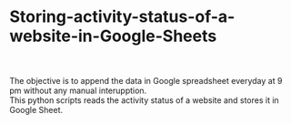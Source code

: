 # Storing-activity-status-of-a-website-in-Google-Sheets<br><br>
The objective is to append the data in Google spreadsheet everyday at 9 pm without any manual interupption.<br>
This python scripts reads the activity status of a website and stores it in Google Sheet. 
